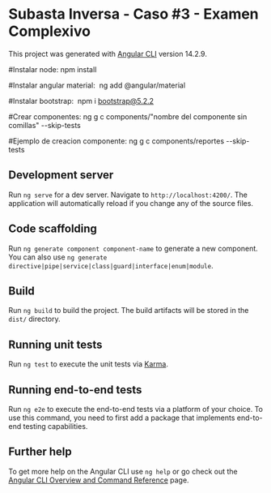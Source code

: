 # Subasta Inversa - Caso #3 - Examen Complexivo

This project was generated with [Angular CLI](https://github.com/angular/angular-cli) version 14.2.9.

#Instalar node: 
npm install 

#Instalar angular material: 
ng add @angular/material

#Instalar bootstrap: 
npm i bootstrap@5.2.2

#Crear componentes: 
ng g c components/"nombre del componente sin comillas" --skip-tests

#Ejemplo de creacion componente:
 ng g c components/reportes --skip-tests

## Development server

Run `ng serve` for a dev server. Navigate to `http://localhost:4200/`. The application will automatically reload if you change any of the source files.

## Code scaffolding

Run `ng generate component component-name` to generate a new component. You can also use `ng generate directive|pipe|service|class|guard|interface|enum|module`.

## Build

Run `ng build` to build the project. The build artifacts will be stored in the `dist/` directory.

## Running unit tests

Run `ng test` to execute the unit tests via [Karma](https://karma-runner.github.io).

## Running end-to-end tests

Run `ng e2e` to execute the end-to-end tests via a platform of your choice. To use this command, you need to first add a package that implements end-to-end testing capabilities.

## Further help

To get more help on the Angular CLI use `ng help` or go check out the [Angular CLI Overview and Command Reference](https://angular.io/cli) page.
